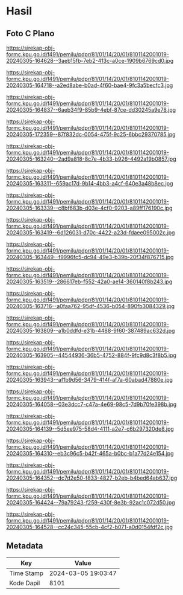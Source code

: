 # Hasil

## Foto C Plano

https://sirekap-obj-formc.kpu.go.id/f491/pemilu/pdpr/81/01/14/20/01/8101142001019-20240305-164628--3aeb15fb-7eb2-413c-a0ce-1909b6769cd0.jpg

https://sirekap-obj-formc.kpu.go.id/f491/pemilu/pdpr/81/01/14/20/01/8101142001019-20240305-164718--a2ed8abe-b0ad-4f60-bae4-9fc3a5becfc3.jpg

https://sirekap-obj-formc.kpu.go.id/f491/pemilu/pdpr/81/01/14/20/01/8101142001019-20240305-164837--6aeb34f9-85b9-4ebf-87ce-dd30245a9e78.jpg

https://sirekap-obj-formc.kpu.go.id/f491/pemilu/pdpr/81/01/14/20/01/8101142001019-20240305-172359--87f832dc-0054-475f-9c25-6bbc29370785.jpg

https://sirekap-obj-formc.kpu.go.id/f491/pemilu/pdpr/81/01/14/20/01/8101142001019-20240305-163240--2ad9a818-8c7e-4b33-b926-4492a19b0857.jpg

https://sirekap-obj-formc.kpu.go.id/f491/pemilu/pdpr/81/01/14/20/01/8101142001019-20240305-163311--659ac17d-9b14-4bb3-a4cf-640e3a48b8ec.jpg

https://sirekap-obj-formc.kpu.go.id/f491/pemilu/pdpr/81/01/14/20/01/8101142001019-20240305-163339--c8bf683b-d03e-4cf0-9203-a89ff176190c.jpg

https://sirekap-obj-formc.kpu.go.id/f491/pemilu/pdpr/81/01/14/20/01/8101142001019-20240305-163419--6d126031-d70c-4422-a23d-fdaee095002c.jpg

https://sirekap-obj-formc.kpu.go.id/f491/pemilu/pdpr/81/01/14/20/01/8101142001019-20240305-163449--f9996fc5-dc94-49e3-b39b-20f34f876715.jpg

https://sirekap-obj-formc.kpu.go.id/f491/pemilu/pdpr/81/01/14/20/01/8101142001019-20240305-163519--286617eb-f552-42a0-ae14-360140f8b243.jpg

https://sirekap-obj-formc.kpu.go.id/f491/pemilu/pdpr/81/01/14/20/01/8101142001019-20240305-163716--a0faa762-95df-4536-b054-890fb3084329.jpg

https://sirekap-obj-formc.kpu.go.id/f491/pemilu/pdpr/81/01/14/20/01/8101142001019-20240305-163809--a1b0ddfd-e31b-4488-9f60-387489ac632d.jpg

https://sirekap-obj-formc.kpu.go.id/f491/pemilu/pdpr/81/01/14/20/01/8101142001019-20240305-163905--44544936-36b5-4752-884f-9fc9d8c3f8b5.jpg

https://sirekap-obj-formc.kpu.go.id/f491/pemilu/pdpr/81/01/14/20/01/8101142001019-20240305-163943--af1b9d56-3479-414f-af7a-60abad47880e.jpg

https://sirekap-obj-formc.kpu.go.id/f491/pemilu/pdpr/81/01/14/20/01/8101142001019-20240305-164058--03e3dcc7-c47a-4e69-98c5-7d9b70fe398b.jpg

https://sirekap-obj-formc.kpu.go.id/f491/pemilu/pdpr/81/01/14/20/01/8101142001019-20240305-164139--5d5ee975-58d4-4111-a2e7-c6b297320de8.jpg

https://sirekap-obj-formc.kpu.go.id/f491/pemilu/pdpr/81/01/14/20/01/8101142001019-20240305-164310--eb3c96c5-b42f-465a-b0bc-b1a77d24e154.jpg

https://sirekap-obj-formc.kpu.go.id/f491/pemilu/pdpr/81/01/14/20/01/8101142001019-20240305-164352--dc7d2e50-f833-4827-b2eb-b4bed64ab637.jpg

https://sirekap-obj-formc.kpu.go.id/f491/pemilu/pdpr/81/01/14/20/01/8101142001019-20240305-164424--79a79243-f259-430f-8e3b-92ac1c072d50.jpg

https://sirekap-obj-formc.kpu.go.id/f491/pemilu/pdpr/81/01/14/20/01/8101142001019-20240305-164528--cc24c345-55cb-4cf2-b071-a0d0154fdf2c.jpg


## Metadata

| Key        | Value               |
| ---------- | ------------------- |
| Time Stamp | 2024-03-05 19:03:47 |
| Kode Dapil | 8101                |



